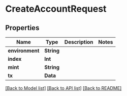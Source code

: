 # CreateAccountRequest

## Properties
Name | Type | Description | Notes
------------ | ------------- | ------------- | -------------
**environment** | **String** |  | 
**index** | **Int** |  | 
**mint** | **String** |  | 
**tx** | **Data** |  | 

[[Back to Model list]](../README.md#documentation-for-models) [[Back to API list]](../README.md#documentation-for-api-endpoints) [[Back to README]](../README.md)


